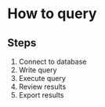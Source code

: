 # How to query

## Steps
1. Connect to database
2. Write query
3. Execute query
4. Review results
5. Export results

